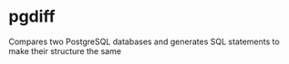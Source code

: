 # pgdiff
Compares two PostgreSQL databases and generates SQL statements to make their structure the same
